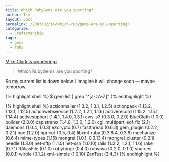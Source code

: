 ```yaml
---
title: Which RubyGems are you sporting?
author: Tim
layout: post
permalink: /2007/02/14/which-rubygems-are-you-sporting/
categories:
  - Craftsmanship
tags:
  - gems
  - ruby
---
```

[Mike Clark is wondering:][1]

> Which RubyGems are you sporting?

So my current list is down below. I imagine it will change soon &#8212; maybe tomorrow.

{% highlight shell %}
$ gem list | grep "^[a-zA-Z]"
{% endhighlight %}

{% highlight shell %}
actionmailer (1.3.2, 1.3.1, 1.2.5)
actionpack (1.13.2, 1.13.1, 1.12.5)
actionwebservice (1.2.2, 1.2.1, 1.1.6)
activerecord (1.15.2, 1.15.1, 1.14.4)
activesupport (1.4.1, 1.4.0, 1.3.1)
aws-s3 (0.3.0, 0.2.0)
BlueCloth (1.0.0)
builder (2.0.0)
capistrano (1.4.0, 1.3.0, 1.2.0)
cgi_multipart_eof_fix (2.1)
daemons (1.0.4, 1.0.3)
ezcrypto (0.7)
fastthread (0.6.3)
gem_plugin (0.2.2, 0.2.1)
hoe (1.2.0)
hpricot (0.5, 0.4)
libxml-ruby (0.3.8.4, 0.3.8)
mechanize (0.6.4)
mime-types (1.15)
mongrel (1.0.1, 0.3.13.4)
mongrel_cluster (0.2.1)
needle (1.3.0)
net-sftp (1.1.0)
net-ssh (1.0.10)
rails (1.2.2, 1.2.1, 1.1.6)
rake (0.7.1)
RAliasFile (0.1.0)
rubyforge (0.4.0)
rubyosa (0.2.0, 0.1.0)
sources (0.0.1)
wirble (0.1.2)
xml-simple (1.0.10)
ZenTest (3.4.3)
{% endhighlight %}


 [1]: http://clarkware.com/cgi/blosxom/2007/02/10#GemSurvey
